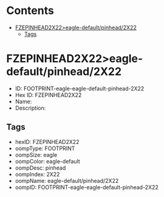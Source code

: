 



Contents
========

* [FZEPINHEAD2X22>eagle-default/pinhead/2X22](#fzepinhead2x22eagle-defaultpinhead2x22)
	* [Tags](#tags)

# FZEPINHEAD2X22>eagle-default/pinhead/2X22

- ID: FOOTPRINT-eagle-eagle-default-pinhead-2X22
- Hex ID: FZEPINHEAD2X22
- Name: 
- Description: 

## Tags

- hexID: FZEPINHEAD2X22
- oompType: FOOTPRINT
- oompSize: eagle
- oompColor: eagle-default
- oompDesc: pinhead
- oompIndex: 2X22
- oompName: eagle-default/pinhead/2X22
- oompID: FOOTPRINT-eagle-eagle-default-pinhead-2X22
